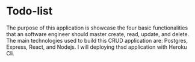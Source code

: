 # Todo-list
The purpose of this application is showcase the four basic functionalities that an software engineer should master create, read, update, and delete. The main technologies used to build this CRUD application are: Postgres, Express, React, and Nodejs. I will deploying thsd application with Heroku Cli.
